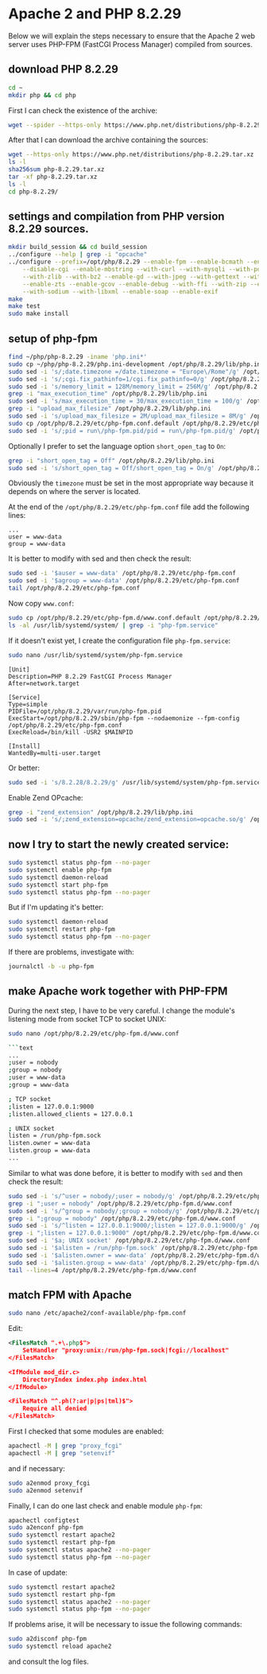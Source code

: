 # Apache 2 and PHP 8.2.29

Below we will explain the steps necessary to ensure that the Apache 2 web server uses PHP-FPM (FastCGI Process Manager) compiled from sources.

## download PHP 8.2.29

```bash
cd ~
mkdir php && cd php
```

First I can check the existence of the archive:

```bash
wget --spider --https-only https://www.php.net/distributions/php-8.2.29.tar.xz
```

After that I can download the archive containing the sources:

```bash
wget --https-only https://www.php.net/distributions/php-8.2.29.tar.xz
ls -l
sha256sum php-8.2.29.tar.xz
tar -xf php-8.2.29.tar.xz
ls -l
cd php-8.2.29/
```

## settings and compilation from PHP version 8.2.29 sources.

```bash
mkdir build_session && cd build_session
../configure --help | grep -i "opcache"
../configure --prefix=/opt/php/8.2.29 --enable-fpm --enable-bcmath --enable-ftp --with-openssl \
    --disable-cgi --enable-mbstring --with-curl --with-mysqli --with-pdo-mysql --enable-intl \
    --with-zlib --with-bz2 --enable-gd --with-jpeg --with-gettext --with-gmp --with-xsl \
    --enable-zts --enable-gcov --enable-debug --with-ffi --with-zip --enable-pcntl \
    --with-sodium --with-libxml --enable-soap --enable-exif
make
make test
sudo make install
```

## setup of php-fpm

```bash
find ~/php/php-8.2.29 -iname 'php.ini*'
sudo cp ~/php/php-8.2.29/php.ini-development /opt/php/8.2.29/lib/php.ini
sudo sed -i 's/;date.timezone =/date.timezone = "Europe\/Rome"/g' /opt/php/8.2.29/lib/php.ini
sudo sed -i 's/;cgi.fix_pathinfo=1/cgi.fix_pathinfo=0/g' /opt/php/8.2.29/lib/php.ini
sudo sed -i 's/memory_limit = 128M/memory_limit = 256M/g' /opt/php/8.2.29/lib/php.ini
grep -i "max_execution_time" /opt/php/8.2.29/lib/php.ini
sudo sed -i 's/max_execution_time = 30/max_execution_time = 100/g' /opt/php/8.2.29/lib/php.ini
grep -i "upload_max_filesize" /opt/php/8.2.29/lib/php.ini
sudo sed -i 's/upload_max_filesize = 2M/upload_max_filesize = 8M/g' /opt/php/8.2.29/lib/php.ini
sudo cp /opt/php/8.2.29/etc/php-fpm.conf.default /opt/php/8.2.29/etc/php-fpm.conf
sudo sed -i 's/;pid = run\/php-fpm.pid/pid = run\/php-fpm.pid/g' /opt/php/8.2.29/etc/php-fpm.conf
```

Optionally I prefer to set the language option `short_open_tag` to `On`:

```bash
grep -i "short_open_tag = Off" /opt/php/8.2.29/lib/php.ini
sudo sed -i 's/short_open_tag = Off/short_open_tag = On/g' /opt/php/8.2.29/lib/php.ini
```

Obviously the `timezone` must be set in the most appropriate way because it depends on where the server is located.

At the end of the `/opt/php/8.2.29/etc/php-fpm.conf` file add the following lines:

```text
...
user = www-data
group = www-data
```

It is better to modify with sed and then check the result:

```bash
sudo sed -i '$auser = www-data' /opt/php/8.2.29/etc/php-fpm.conf
sudo sed -i '$agroup = www-data' /opt/php/8.2.29/etc/php-fpm.conf
tail /opt/php/8.2.29/etc/php-fpm.conf
```

Now copy `www.conf`:

```bash
sudo cp /opt/php/8.2.29/etc/php-fpm.d/www.conf.default /opt/php/8.2.29/etc/php-fpm.d/www.conf
ls -al /usr/lib/systemd/system/ | grep -i "php-fpm.service"
```

If it doesn't exist yet, I create the configuration file `php-fpm.service`:

```bash
sudo nano /usr/lib/systemd/system/php-fpm.service
```

```text
[Unit]
Description=PHP 8.2.29 FastCGI Process Manager
After=network.target

[Service]
Type=simple
PIDFile=/opt/php/8.2.29/var/run/php-fpm.pid
ExecStart=/opt/php/8.2.29/sbin/php-fpm --nodaemonize --fpm-config /opt/php/8.2.29/etc/php-fpm.conf
ExecReload=/bin/kill -USR2 $MAINPID

[Install]
WantedBy=multi-user.target
```

Or better:

```bash
sudo sed -i 's/8.2.28/8.2.29/g' /usr/lib/systemd/system/php-fpm.service
```

Enable Zend OPcache:

```bash
grep -i "zend_extension" /opt/php/8.2.29/lib/php.ini
sudo sed -i 's/;zend_extension=opcache/zend_extension=opcache.so/g' /opt/php/8.2.29/lib/php.ini
```

## now I try to start the newly created service:

```bash
sudo systemctl status php-fpm --no-pager
sudo systemctl enable php-fpm
sudo systemctl daemon-reload
sudo systemctl start php-fpm
sudo systemctl status php-fpm --no-pager
```

But if I'm updating it's better:

```bash
sudo systemctl daemon-reload
sudo systemctl restart php-fpm
sudo systemctl status php-fpm --no-pager
```

If there are problems, investigate with:

```bash
journalctl -b -u php-fpm
```

## make Apache work together with PHP-FPM

During the next step, I have to be very careful.
I change the module's listening mode from socket TCP to socket UNIX:

```bash
sudo nano /opt/php/8.2.29/etc/php-fpm.d/www.conf

```text
...
;user = nobody
;group = nobody
;user = www-data
;group = www-data

; TCP socket
;listen = 127.0.0.1:9000
;listen.allowed_clients = 127.0.0.1

; UNIX socket
listen = /run/php-fpm.sock
listen.owner = www-data
listen.group = www-data
...
```

Similar to what was done before, it is better to modify with `sed` and then check the result:

```bash
sudo sed -i 's/^user = nobody/;user = nobody/g' /opt/php/8.2.29/etc/php-fpm.d/www.conf
grep -i ";user = nobody" /opt/php/8.2.29/etc/php-fpm.d/www.conf
sudo sed -i 's/^group = nobody/;group = nobody/g' /opt/php/8.2.29/etc/php-fpm.d/www.conf
grep -i ";group = nobody" /opt/php/8.2.29/etc/php-fpm.d/www.conf
sudo sed -i 's/^listen = 127.0.0.1:9000/;listen = 127.0.0.1:9000/g' /opt/php/8.2.29/etc/php-fpm.d/www.conf
grep -i ";listen = 127.0.0.1:9000" /opt/php/8.2.29/etc/php-fpm.d/www.conf
sudo sed -i '$a; UNIX socket' /opt/php/8.2.29/etc/php-fpm.d/www.conf
sudo sed -i '$alisten = /run/php-fpm.sock' /opt/php/8.2.29/etc/php-fpm.d/www.conf
sudo sed -i '$alisten.owner = www-data' /opt/php/8.2.29/etc/php-fpm.d/www.conf
sudo sed -i '$alisten.group = www-data' /opt/php/8.2.29/etc/php-fpm.d/www.conf
tail --lines=4 /opt/php/8.2.29/etc/php-fpm.d/www.conf
```

## match FPM with Apache

```bash
sudo nano /etc/apache2/conf-available/php-fpm.conf
```

Edit:

```xml
<FilesMatch ".+\.php$">
    SetHandler "proxy:unix:/run/php-fpm.sock|fcgi://localhost"
</FilesMatch>

<IfModule mod_dir.c>
    DirectoryIndex index.php index.html
</IfModule>

<FilesMatch "^.ph(?:ar|p|ps|tml)$">
    Require all denied
</FilesMatch>
```

First I checked that some modules are enabled:

```bash
apachectl -M | grep "proxy_fcgi"
apachectl -M | grep "setenvif"
```

and if necessary:

```bash
sudo a2enmod proxy_fcgi
sudo a2enmod setenvif
```

Finally, I can do one last check and enable module `php-fpm`:

```bash
apachectl configtest
sudo a2enconf php-fpm
sudo systemctl restart apache2
sudo systemctl restart php-fpm
sudo systemctl status apache2 --no-pager
sudo systemctl status php-fpm --no-pager
```

In case of update:

```bash
sudo systemctl restart apache2
sudo systemctl restart php-fpm
sudo systemctl status apache2 --no-pager
sudo systemctl status php-fpm --no-pager
```

If problems arise, it will be necessary to issue the following commands: 

```bash
sudo a2disconf php-fpm
sudo systemctl reload apache2
```

and consult the log files.

